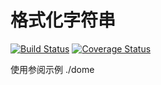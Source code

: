 格式化字符串 
===
[![Build Status](https://travis-ci.com/lsys/format.svg?branch=master)](https://travis-ci.com/lsys/format)
[![Coverage Status](https://coveralls.io/repos/github/lsys/format/badge.svg?branch=next_version)](https://coveralls.io/github/lsys/format?branch=next_version)


使用参阅示例 ./dome
